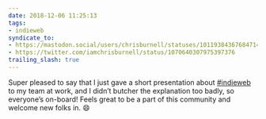 ```yaml
---
date: 2018-12-06 11:25:13
tags:
- indieweb
syndicate_to:
- https://mastodon.social/users/chrisburnell/statuses/101193843676847142
- https://twitter.com/iamchrisburnell/status/1070640307975397376
trailing_slash: true
---
```




Super pleased to say that I just gave a short presentation about <a href="https://twitter.com/hashtag/indieweb" rel="external">#indieweb</a> to my team at work, and I didn’t butcher the explanation too badly, so everyone’s on-board! Feels great to be a part of this community and welcome new folks in. 😄
